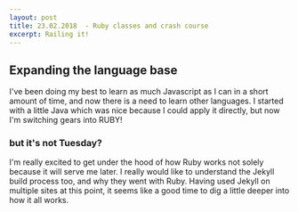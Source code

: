 ```yaml
---
layout: post
title: 23.02.2018  - Ruby classes and crash course
excerpt: Railing it!
---
```


## Expanding the language base

I've been doing my best to learn as much Javascript as I can in a short amount of time, and now there is a need to learn other languages. I started with a little Java which was nice because I could apply it directly, but now I'm switching gears into RUBY!

### but it's not Tuesday?

I'm really excited to get under the hood of how Ruby works not solely because it will serve me later. I really would like to understand the Jekyll build process too, and why they went with Ruby. Having used Jekyll on multiple sites at this point, it seems like a good time to dig a little deeper into how it all works.